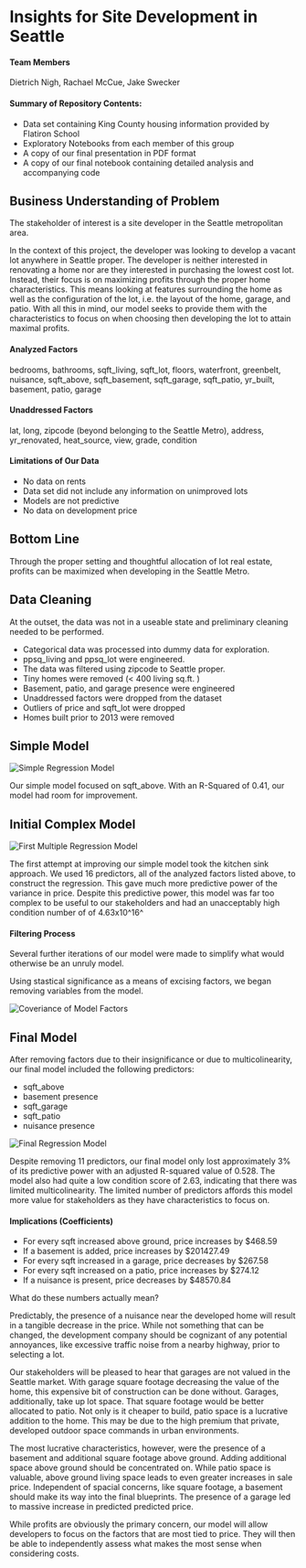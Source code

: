 # Insights for Site Development in Seattle
#### Team Members
Dietrich Nigh, Rachael McCue, Jake Swecker

#### Summary of Repository Contents:
* Data set containing King County housing information provided by Flatiron School
* Exploratory Notebooks from each member of this group
* A copy of our final presentation in PDF format
* A copy of our final notebook containing detailed analysis and accompanying code

## Business Understanding of Problem

The stakeholder of interest is a site developer in the Seattle metropolitan area. 

In the context of this project, the developer was looking to develop a vacant lot anywhere in Seattle proper. The developer is neither interested in renovating a home nor are they interested in purchasing the lowest cost lot. Instead, their focus is on maximizing profits through the proper home characteristics. This means looking at features surrounding the home as well as the configuration of the lot, i.e. the layout of the home, garage, and patio. With all this in mind, our model seeks to provide them with the characteristics to focus on when choosing then developing the lot to attain maximal profits.

#### Analyzed Factors

bedrooms, bathrooms, sqft_living, sqft_lot, floors, waterfront, greenbelt, nuisance, sqft_above, sqft_basement, sqft_garage, sqft_patio, yr_built, basement, patio, garage

#### Unaddressed Factors

lat, long, zipcode (beyond belonging to the Seattle Metro), address, yr_renovated, heat_source, view, grade, condition

#### Limitations of Our Data

* No data on rents
* Data set did not include any information on unimproved lots
* Models are not predictive
* No data on development price

## Bottom Line

Through the proper setting and thoughtful allocation of lot real estate, profits can be maximized when developing in the Seattle Metro.

## Data Cleaning

At the outset, the data was not in a useable state and preliminary cleaning needed to be performed.
* Categorical data was processed into dummy data for exploration.
* ppsq_living and ppsq_lot were engineered.
* The data was filtered using zipcode to Seattle proper.
* Tiny homes were removed (< 400 living sq.ft. )
* Basement, patio, and garage presence were engineered
* Unaddressed factors were dropped from the dataset
* Outliers of price and sqft_lot were dropped
* Homes built prior to 2013 were removed

## Simple Model

![Simple Regression Model](images/simple_reg.png)

Our simple model focused on sqft_above. With an R-Squared of 0.41, our model had room for improvement. 

## Initial Complex Model

![First Multiple Regression Model](images/first_multiple_reg.png)

The first attempt at improving our simple model took the kitchen sink approach. We used 16 predictors, all of the analyzed factors listed above, to construct the regression. This gave much more predictive power of the variance in price. Despite this predictive power, this model was far too complex to be useful to our stakeholders and had an unacceptably high condition number of of 4.63x10^16^

#### Filtering Process

Several further iterations of our model were made to simplify what would otherwise be an unruly model.

Using stastical significance as a means of excising factors, we began removing variables from the model.

![Coveriance of Model Factors](images/covar.png)
## Final Model
After removing factors due to their insignificance or due to multicolinearity, our final model included the following predictors:
* sqft_above
* basement presence
* sqft_garage
* sqft_patio
* nuisance presence

![Final Regression Model](images/final_multiple_reg.png)

Despite removing 11 predictors, our final model only lost approximately 3% of its predictive power with an adjusted R-squared value of 0.528. The model also had quite a low condition score of 2.63, indicating that there was limited multicolinearity. The limited number of predictors affords this model more value for stakeholders as they have characteristics to focus on. 


#### Implications (Coefficients)

* For every sqft increased above ground, price increases by $468.59
* If a basement is added, price increases by $201427.49
* For every sqft increased in a garage, price decreases by $267.58
* For every sqft increased on a patio, price increases by $274.12
* If a nuisance is present, price decreases by $48570.84

What do these numbers actually mean?

Predictably, the presence of a nuisance near the developed home will result in a tangible decrease in the price. While not something that can be changed, the development company should be cognizant of any potential annoyances, like excessive traffic noise from a nearby highway, prior to selecting a lot. 

Our stakeholders will be pleased to hear that garages are not valued in the Seattle market. With garage square footage decreasing the value of the home, this expensive bit of construction can be done without.  Garages, additionally, take up lot space. That square footage would be better allocated to patio. Not only is it cheaper to build, patio space is a lucrative addition to the home. This may be due to the high premium that private, developed outdoor space commands in urban environments. 

The most lucrative characteristics, however, were the presence of a basement and additional square footage above ground. Adding additional space above ground should be concentrated on. While patio space is valuable, above ground living space leads to even greater increases in sale price. Independent of spacial concerns, like square footage, a basement should make its way into the final blueprints. The presence of a garage led to massive increase in predicted predicted price.

While profits are obviously the primary concern, our model will allow developers to focus on the factors that are most tied to price. They will then be able to independently assess what makes the most sense when considering costs.